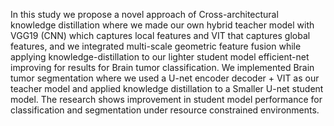 In this study we propose a novel approach of Cross-architectural knowledge distillation where we made our own hybrid teacher model with VGG19 (CNN) which captures local features and VIT that captures global features, and we integrated multi-scale geometric feature fusion while applying knowledge-distillation to our lighter student model efficient-net improving for results for Brain tumor classification. We implemented Brain tumor segmentation where we used a U-net encoder decoder + VIT as our teacher model and applied knowledge distillation to a Smaller U-net student model. The research shows improvement in student model performance for classification and segmentation under resource constrained environments.
